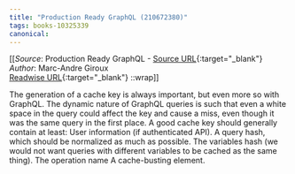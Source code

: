 ```yaml
---
title: "Production Ready GraphQL (210672380)"
tags: books-10325339
canonical: 
---
```


[[_Source_: Production Ready GraphQL - [Source URL](){:target="_blank"}<br>
_Author_: Marc-Andre Giroux<br>
[Readwise URL](https://readwise.io/open/210672380){:target="_blank"}
::wrap]]

The generation of a cache key is always important, but even more so with GraphQL. The dynamic nature of GraphQL queries is such that even a white space in the query could affect the key and cause a miss, even though it was the same query in the first place. A good cache key should generally contain at least:
User information (if authenticated API).
A query hash, which should be normalized as much as possible.
The variables hash (we would not want queries with different variables to be cached as the same thing).
The operation name
A cache-busting element.
